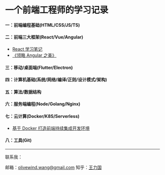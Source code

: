 # 一个前端工程师的学习记录

#### 一：前端编程基础(HTML/CSS/JS/TS)


#### 二：前端三大框架(React/Vue/Angular)

* [React 学习笔记](https://github.com/olivewind/practice-react-hooks)
* [《领略 Angular 之美》](https://github.com/olivewind/angular-deep)


#### 三：移动/桌面端(Flutter/Electron)


#### 四：计算机基础(系统/网络/编译/正则/设计模式/架构)


#### 五：算法/数据结构


#### 六：服务端编程(Node/Golang/Nginx)


#### 七：云计算(Docker/K8S/Serverless)

* [基于 Docker 打造前端持续集成开发环境](https://zhuanlan.zhihu.com/p/37961402)


#### 八：工具(Git)

---

联系我：

邮箱：olivewind.wang@gmail.com
知乎：[王力国](https://www.zhihu.com/people/san-huan-mei-you-shao/posts)

